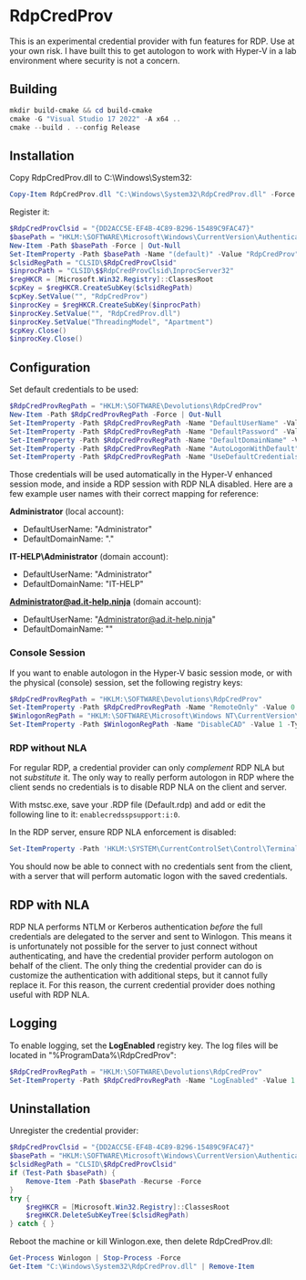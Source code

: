 # RdpCredProv

This is an experimental credential provider with fun features for RDP. Use at your own risk. I have built this to get autologon to work with Hyper-V in a lab environment where security is not a concern.

## Building

```powershell
mkdir build-cmake && cd build-cmake
cmake -G "Visual Studio 17 2022" -A x64 ..
cmake --build . --config Release
```

## Installation

Copy RdpCredProv.dll to C:\Windows\System32:

```powershell
Copy-Item RdpCredProv.dll "C:\Windows\System32\RdpCredProv.dll" -Force
```

Register it:

```powershell
$RdpCredProvClsid = "{DD2ACC5E-EF4B-4C89-B296-15489C9FAC47}"
$basePath = "HKLM:\SOFTWARE\Microsoft\Windows\CurrentVersion\Authentication\Credential Providers\$RdpCredProvClsid"
New-Item -Path $basePath -Force | Out-Null
Set-ItemProperty -Path $basePath -Name "(default)" -Value "RdpCredProv"
$clsidRegPath = "CLSID\$RdpCredProvClsid"
$inprocPath = "CLSID\$$RdpCredProvClsid\InprocServer32"
$regHKCR = [Microsoft.Win32.Registry]::ClassesRoot
$cpKey = $regHKCR.CreateSubKey($clsidRegPath)
$cpKey.SetValue("", "RdpCredProv")
$inprocKey = $regHKCR.CreateSubKey($inprocPath)
$inprocKey.SetValue("", "RdpCredProv.dll")
$inprocKey.SetValue("ThreadingModel", "Apartment")
$cpKey.Close()
$inprocKey.Close()
```

## Configuration

Set default credentials to be used:

```powershell
$RdpCredProvRegPath = "HKLM:\SOFTWARE\Devolutions\RdpCredProv"
New-Item -Path $RdpCredProvRegPath -Force | Out-Null
Set-ItemProperty -Path $RdpCredProvRegPath -Name "DefaultUserName" -Value "Administrator"
Set-ItemProperty -Path $RdpCredProvRegPath -Name "DefaultPassword" -Value "LabUser123!"
Set-ItemProperty -Path $RdpCredProvRegPath -Name "DefaultDomainName" -Value "."
Set-ItemProperty -Path $RdpCredProvRegPath -Name "AutoLogonWithDefault" -Value 1 -Type DWORD
Set-ItemProperty -Path $RdpCredProvRegPath -Name "UseDefaultCredentials" -Value 1 -Type DWORD
```

Those credentials will be used automatically in the Hyper-V enhanced session mode, and inside a RDP session with RDP NLA disabled. Here are a few example user names with their correct mapping for reference:

**Administrator** (local account):
 * DefaultUserName: "Administrator"
 * DefaultDomainName: "."

**IT-HELP\Administrator** (domain account):
 * DefaultUserName: "Administrator"
 * DefaultDomainName: "IT-HELP"

**Administrator@ad.it-help.ninja** (domain account):
 * DefaultUserName: "Administrator@ad.it-help.ninja"
 * DefaultDomainName: ""

### Console Session

If you want to enable autologon in the Hyper-V basic session mode, or with the physical (console) session, set the following registry keys:

```powershell
$RdpCredProvRegPath = "HKLM:\SOFTWARE\Devolutions\RdpCredProv"
Set-ItemProperty -Path $RdpCredProvRegPath -Name "RemoteOnly" -Value 0 -Type DWORD
$WinlogonRegPath = "HKLM:\SOFTWARE\Microsoft\Windows NT\CurrentVersion\Winlogon"
Set-ItemProperty -Path $WinlogonRegPath -Name "DisableCAD" -Value 1 -Type DWORD
```

### RDP without NLA

For regular RDP, a credential provider can only *complement* RDP NLA but not *substitute* it. The only way to really perform autologon in RDP where the client sends no credentials is to disable RDP NLA on the client and server.

With mstsc.exe, save your .RDP file (Default.rdp) and add or edit the following line to it: `enablecredsspsupport:i:0`.

In the RDP server, ensure RDP NLA enforcement is disabled:

```powershell
Set-ItemProperty -Path 'HKLM:\SYSTEM\CurrentControlSet\Control\Terminal Server\WinStations\RDP-Tcp' -Name 'UserAuthentication' -Value 0
```

You should now be able to connect with no credentials sent from the client, with a server that will perform automatic logon with the saved credentials.

## RDP with NLA

RDP NLA performs NTLM or Kerberos authentication *before* the full credentials are delegated to the server and sent to Winlogon. This means it is unfortunately not possible for the server to just connect without authenticating, and have the credential provider perform autologon on behalf of the client. The only thing the credential provider can do is customize the authentication with additional steps, but it cannot fully replace it. For this reason, the current credential provider does nothing useful with RDP NLA.

## Logging

To enable logging, set the **LogEnabled** registry key. The log files will be located in "%ProgramData%\RdpCredProv":

```powershell
$RdpCredProvRegPath = "HKLM:\SOFTWARE\Devolutions\RdpCredProv"
Set-ItemProperty -Path $RdpCredProvRegPath -Name "LogEnabled" -Value 1 -Type DWORD
```

## Uninstallation

Unregister the credential provider:

```powershell
$RdpCredProvClsid = "{DD2ACC5E-EF4B-4C89-B296-15489C9FAC47}"
$basePath = "HKLM:\SOFTWARE\Microsoft\Windows\CurrentVersion\Authentication\Credential Providers\$RdpCredProvClsid"
$clsidRegPath = "CLSID\$RdpCredProvClsid"
if (Test-Path $basePath) {
    Remove-Item -Path $basePath -Recurse -Force
}
try {
    $regHKCR = [Microsoft.Win32.Registry]::ClassesRoot
    $regHKCR.DeleteSubKeyTree($clsidRegPath)
} catch { }
```

Reboot the machine or kill Winlogon.exe, then delete RdpCredProv.dll:

```powershell
Get-Process Winlogon | Stop-Process -Force
Get-Item "C:\Windows\System32\RdpCredProv.dll" | Remove-Item
```
